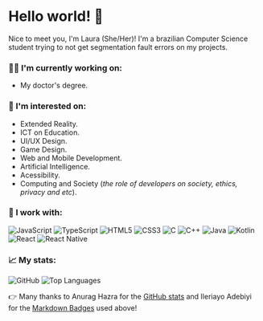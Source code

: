 # Hello world! 👋

Nice to meet you, I'm Laura (She/Her)! I'm a brazilian Computer Science student trying to not get segmentation fault errors on my projects. 

### 👨‍💻 I'm currently working on:
- My doctor's degree.

### 👀 I'm interested on:
- Extended Reality.
- ICT on Education.
- UI/UX Design.
- Game Design.
- Web and Mobile Development. 
- Artificial Intelligence.
- Acessibility.
- Computing and Society (*the role of developers on society, ethics, privacy and etc*).

### 🔨 I work with:
<img alt="JavaScript" src="https://img.shields.io/badge/javascript-%23323330.svg?&style=for-the-badge&logo=javascript&logoColor=%23F7DF1E"/> <img alt="TypeScript" src="https://img.shields.io/badge/typescript-%23007ACC.svg?&style=for-the-badge&logo=typescript&logoColor=white"/> <img alt="HTML5" src="https://img.shields.io/badge/html5-%23E34F26.svg?&style=for-the-badge&logo=html5&logoColor=white"/> <img alt="CSS3" src="https://img.shields.io/badge/css3-%231572B6.svg?&style=for-the-badge&logo=css3&logoColor=white"/> <img alt="C" src="https://img.shields.io/badge/c-%2300599C.svg?&style=for-the-badge&logo=c&logoColor=white"/> <img alt="C++" src="https://img.shields.io/badge/c++-%2300599C.svg?&style=for-the-badge&logo=c%2B%2B&ogoColor=white"/> <img alt="Java" src="https://img.shields.io/badge/java-%23ED8B00.svg?&style=for-the-badge&logo=java&logoColor=white"/> <img alt="Kotlin" src="https://img.shields.io/badge/kotlin-%230095D5.svg?&style=for-the-badge&logo=kotlin&logoColor=white"/> <img alt="React" src="https://img.shields.io/badge/react-%2320232a.svg?&style=for-the-badge&logo=react&logoColor=%2361DAFB"/> <img alt="React Native" src="https://img.shields.io/badge/react_native-%2320232a.svg?&style=for-the-badge&logo=react&logoColor=%2361DAFB"/>

### 📈 My stats:
![GitHub](https://github-readme-stats.vercel.app/api?username=LauraCoura&hide_title=true&count_private=true&show_icons=true&text_color=E5DADA&bg_color=091011&icon_color=44AF69&line_height=20) 
![Top Languages](https://github-readme-stats.vercel.app/api/top-langs/?username=LauraCoura&hide_title=true&langs_count=6&text_color=E5DADA&bg_color=091011&layout=compact)

👉 Many thanks to Anurag Hazra for the [GitHub stats](https://github.com/anuraghazra/github-readme-stats) and Ileriayo Adebiyi for the [Markdown Badges](https://github.com/Ileriayo/markdown-badges) used above!
